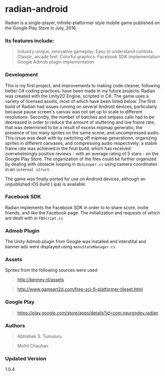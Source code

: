 # radian-android
Radian is a single-player, infinite-platformer style mobile game published on the Google Play Store in July, 2016.

### Its features include:
>  Industry unique, innovative gameplay.
> Easy to understand controls.
>  Classic, arcade feel.
>  Colorful graphics.
>  Facebook SDK implementation
> Google Admob plugin implementation

### Development
This is my first project, and improvements to making code cleaner, following better C# coding practices, have been made in my future projects.
Radian was created with the Unity2D Engine, scripted in C#.
The game uses a variety of licensed assets, most of which have been listed below. The first build of Radian had issues running on several Android devices, particularly because pause screen's canvas was not set up to scale to different resolutions. Secondly, the number of batches and setpass calls had to be decreased in order to reduce the amount of stuttering and low frame rate, that was determined to be a result of excess mipmap generatio, the presence of too many sprites on the same scene, and uncompressed audio. This issue was dealt with by switching off mipmap generationn, organizing sprites in different canvases, and compressing audio respectively; a stable frame rate was achieved in the final build, which has received overwhelmingly positive reviews - with an average rating of 5 stars - on the Google Play Store. The organization of the files could be further organized by dealing with obstacle looping in ```ObsLooper.cs``` using camera coordinates in an ```internal struct```. 

The game was finally ported for use on Android devices, although an unpublished iOS build (.ipa) is available.

### Facebook SDK
Radian implements the Facebook SDK in order to to share score, invite friends, and like the Facebook page. The initialization and requests of which are dealt with in ```FBScript.cs```
### Admob Plugin
The Unity Admob plugin from Google was installed and interstital and banner ads were displayed using ```menuStateManager.cs ```
### Assets
Sprites from the following sources were used
>http://kenney.nl/assets

>http://www.gameart2d.com/free-sci-fi-platformer-tileset.html

### Google Play
>https://play.google.com/store/apps/details?id=com.neurondev.radian

### Authors
>Abhishek S. Tumuluru

>Mohit Chauhan
### Updated Version
1.0.4
